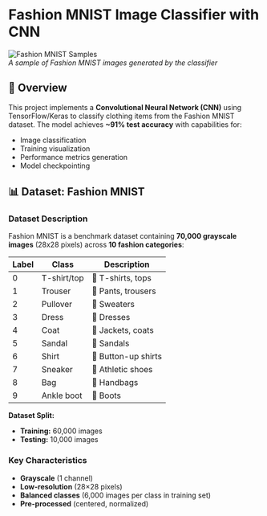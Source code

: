 # Fashion MNIST Image Classifier with CNN

![Fashion MNIST Samples](outputs/samples/fashion_mnist_examples.png)  
*A sample of Fashion MNIST images generated by the classifier*

## 📌 Overview
This project implements a **Convolutional Neural Network (CNN)** using TensorFlow/Keras to classify clothing items from the Fashion MNIST dataset. The model achieves **~91% test accuracy** with capabilities for:
- Image classification
- Training visualization
- Performance metrics generation
- Model checkpointing

## 📊 Dataset: Fashion MNIST

### Dataset Description
Fashion MNIST is a benchmark dataset containing **70,000 grayscale images** (28x28 pixels) across **10 fashion categories**:

| Label | Class       | Description          |
|-------|-------------|----------------------|
| 0     | T-shirt/top | 👕 T-shirts, tops     |
| 1     | Trouser     | 👖 Pants, trousers   |
| 2     | Pullover    | 🧥 Sweaters          |
| 3     | Dress       | 👗 Dresses           |
| 4     | Coat        | 🧥 Jackets, coats    |
| 5     | Sandal      | 👡 Sandals           |
| 6     | Shirt       | 👔 Button-up shirts  |
| 7     | Sneaker     | 👟 Athletic shoes    |
| 8     | Bag         | 👜 Handbags          |
| 9     | Ankle boot  | 👢 Boots             |

**Dataset Split:**
- **Training:** 60,000 images
- **Testing:** 10,000 images

### Key Characteristics
- **Grayscale** (1 channel)
- **Low-resolution** (28×28 pixels)
- **Balanced classes** (6,000 images per class in training set)
- **Pre-processed** (centered, normalized)
